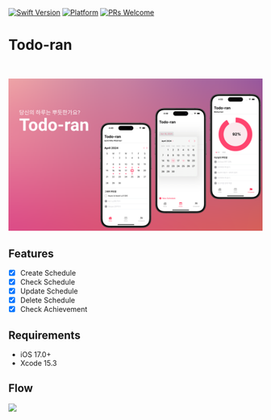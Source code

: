 
[![Swift Version][swift-image]][swift-url]
[![Platform](https://img.shields.io/cocoapods/p/LFAlertController.svg?style=flat)](http://cocoapods.org/pods/LFAlertController)
[![PRs Welcome](https://img.shields.io/badge/PRs-welcome-brightgreen.svg?style=flat-square)](http://makeapullrequest.com)

# Todo-ran
<br />

![](header.png)

## Features

- [x] Create Schedule
- [x] Check Schedule
- [x] Update Schedule
- [x] Delete Schedule
- [x] Check Achievement

## Requirements

- iOS 17.0+
- Xcode 15.3

## Flow
![](menual.png)

[swift-image]:https://img.shields.io/badge/swift-5.1-orange.svg
[swift-url]: https://swift.org/
